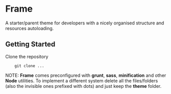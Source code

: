 # Frame
A starter/parent theme for developers with a nicely organised structure and resources autoloading.

## Getting Started
Clone the repository
```
    git clone ...
```

NOTE: **Frame** comes preconfigured with **grunt**, **sass**, **minification** and other **Node** utilities. To implement a different system delete all the files/folders (also the invisible ones prefixed with dots) and just keep the **theme** folder.
